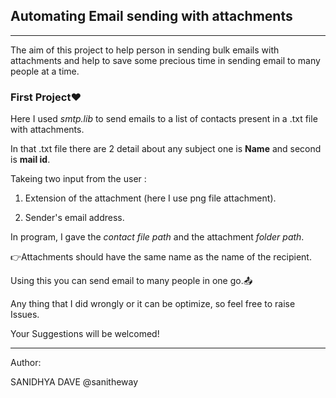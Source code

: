 ## Automating Email sending with attachments
---
The aim of this project to help person in sending bulk emails with attachments and help to save some precious time in sending email to many people at a time.

### First Project❤️

Here I used *smtp.lib* to send emails to a list of contacts present in a .txt file with attachments.

In that .txt file there are 2 detail about any subject one is **Name** and second is **mail id**.

Takeing two input from the user :

  1. Extension of the attachment (here I use png file attachment).
  
  2. Sender's email address.

  In program, I gave the *contact file path* and the attachment *folder path*.

👉Attachments should have the same name as the name of the recipient.
  
Using this you can send email to many people in one go.📤

Any thing that I did wrongly or it can be optimize, so feel free to raise Issues.

Your Suggestions will be welcomed!

---

Author:

SANIDHYA DAVE
@sanitheway
